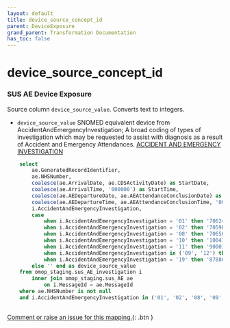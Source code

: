 ```yaml
---
layout: default
title: device_source_concept_id
parent: DeviceExposure
grand_parent: Transformation Documentation
has_toc: false
---
```

# device_source_concept_id
### SUS AE Device Exposure
Source column  `device_source_value`.
Converts text to integers.

* `device_source_value` SNOMED equivalent device from AccidentAndEmergencyInvestigation; A broad coding of types of investigation which may be requested to assist with diagnosis as a result of Accident and Emergency Attendances. [ACCIDENT AND EMERGENCY INVESTIGATION]()

```sql
	select
		ae.GeneratedRecordIdentifier,
		ae.NHSNumber,
		coalesce(ae.ArrivalDate, ae.CDSActivityDate) as StartDate,
		coalesce(ae.ArrivalTime, '000000') as StartTime,
		coalesce(ae.AEDepartureDate, ae.AEAttendanceConclusionDate) as EndDate,
		coalesce(ae.AEDepartureTime, ae.AEAttendanceConclusionTime, '000000') as EndTime,
		i.AccidentAndEmergencyInvestigation,
		case
			when i.AccidentAndEmergencyInvestigation = '01' then '706245009' --X-ray
			when i.AccidentAndEmergencyInvestigation = '02' then '705983006' --Electrocardiograph
			when i.AccidentAndEmergencyInvestigation = '08' then '706585004' --Microscope (histology)
			when i.AccidentAndEmergencyInvestigation = '10' then '1004163002' --Ultrasound
			when i.AccidentAndEmergencyInvestigation = '11' then '90003000' --Magnetic Resonance Imaging (MRI)
			when i.AccidentAndEmergencyInvestigation in ('09', '12') then '469499004' --Computerised Tomography (CT)
			when i.AccidentAndEmergencyInvestigation = '19' then '878860002' --Blood culture bottle
		else '' end as device_source_value
	from omop_staging.sus_AE_investigation i
		inner join omop_staging.sus_AE ae
			on i.MessageId = ae.MessageId
	where ae.NHSNumber is not null
	and i.AccidentAndEmergencyInvestigation in ('01', '02', '08', '09', '10', '11', '12', '19')
	
```


[Comment or raise an issue for this mapping.](https://github.com/answerdigital/oxford-omop-data-mapper/issues/new?title=OMOP%20DeviceExposure%20table%20device_source_concept_id%20field%20SUS%20AE%20Device%20Exposure%20mapping){: .btn }
